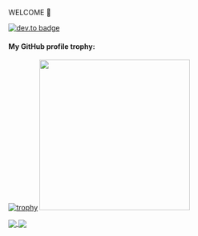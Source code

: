 
WELCOME  :pray:


[![dev.to badge](https://img.shields.io/badge/linkedin-bandishankar-red)](https://www.linkedin.com/in/bandishankar/)  


#### My GitHub profile trophy:
[![trophy](https://github-profile-trophy.vercel.app/?username=bandishankar&theme=onedark&row=2&column=3)](https://github.com/ryo-ma/github-profile-trophy) <img src="https://media.giphy.com/media/xT9IgzoKnwFNmISR8I/giphy.gif" width="300">


<a href="https://github.com/neerazz">
  <img align="center" src="https://github-readme-stats.vercel.app/api/top-langs/?username=bandishankar&hide=css,html&layout=compact" />
</a>

<a href="https://github.com/neerazz">
  <img align="center" src="https://github-readme-stats.vercel.app/api?username=bandishankar&show_icons=true&hide=issues,contribs" />
</a>



<!--
**bandishankar/bandishankar** is a ✨ _special_ ✨ repository because its `README.md` (this file) appears on your GitHub profile.

Here are some ideas to get you started:

- 🔭 I’m currently working on ...
- 🌱 I’m currently learning ...
- 👯 I’m looking to collaborate on ...
- 🤔 I’m looking for help with ...
- 💬 Ask me about ...
- 📫 How to reach me: ...
- 😄 Pronouns: ...
- ⚡ Fun fact: ...
-->
